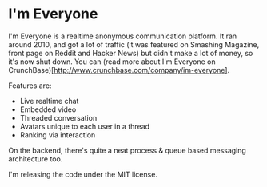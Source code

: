 # I'm Everyone

I'm Everyone is a realtime anonymous communication platform. It ran around 2010, and got a lot of traffic (it was featured on Smashing Magazine, front page on Reddit and Hacker News) but didn't make a lot of money, so it's now shut down. You can (read more about I'm Everyone on CrunchBase)[http://www.crunchbase.com/company/im-everyone].

Features are:

 - Live realtime chat
 - Embedded video
 - Threaded conversation
 - Avatars unique to each user in a thread
 - Ranking via interaction

On the backend, there's quite a neat process & queue based messaging architecture too.

I'm releasing the code under the MIT license.